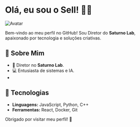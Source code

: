 
# Olá, eu sou o Sell! 👨‍💻

![Avatar](https://cdn.discordapp.com/avatars/1300509682095493140/5a3c6d7ac1ed8b9ac71e7693338d3200.png?size=4096&ignore=true)

Bem-vindo ao meu perfil no GitHub! Sou Diretor do **Saturno Lab**, apaixonado por tecnologia e soluções criativas.

## 🚀 Sobre Mim
- 🌌 Diretor no **Saturno Lab**.
- 💻 Entusiasta de sistemas e IA.
- 
## 🌟 Tecnologias
- **Linguagens:** JavaScript, Python, C++
- **Ferramentas:** React, Docker, Git

Obrigado por visitar meu perfil! 🚀
